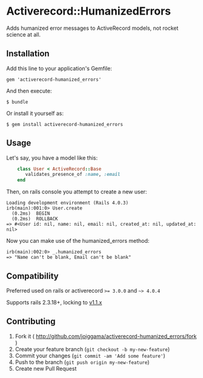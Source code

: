 # Activerecord::HumanizedErrors

Adds humanized error messages to ActiveRecord models, not rocket science at all.

## Installation

Add this line to your application's Gemfile:

    gem 'activerecord-humanized_errors'

And then execute:

    $ bundle

Or install it yourself as:

    $ gem install activerecord-humanized_errors

## Usage

Let's say, you have a model like this:

```ruby
    class User < ActiveRecord::Base
       validates_presence_of :name, :email
    end
```

Then, on rails console you attempt to create a new user:

    Loading development environment (Rails 4.0.3)
    irb(main):001:0> User.create
      (0.2ms)  BEGIN
      (0.2ms)  ROLLBACK
    => #<User id: nil, name: nil, email: nil, created_at: nil, updated_at: nil>

Now you can make use of the humanized_errors method:

    irb(main):002:0> _.humanized_errors
    => "Name can't be blank, Email can't be blank"

## Compatibility

Preferred used on rails or activerecord `>= 3.0.0` and `~> 4.0.4` 

Supports rails 2.3.18+, locking to [v1.1.x](../../releases/tag/v1.1.0)

## Contributing

1. Fork it ( http://github.com/joiggama/activerecord-humanized_errors/fork )
2. Create your feature branch (`git checkout -b my-new-feature`)
3. Commit your changes (`git commit -am 'Add some feature'`)
4. Push to the branch (`git push origin my-new-feature`)
5. Create new Pull Request

